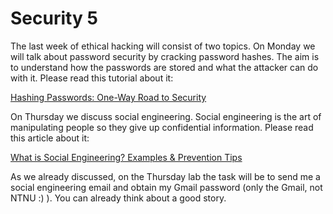 # Security 5


The last week of ethical hacking will consist of two topics. 
On Monday we will talk about password security by cracking password hashes. 
The aim is to understand how the passwords are stored and what the attacker can do with it. 
Please read this tutorial about it:

[Hashing Passwords: One-Way Road to Security](https://auth0.com/blog/hashing-passwords-one-way-road-to-security/)


On Thursday we discuss social engineering. 
Social engineering is the art of manipulating people so they give up confidential information. 
Please read this article about it: 

[What is Social Engineering? Examples & Prevention Tips](https://www.webroot.com/us/en/resources/tips-articles/what-is-social-engineering)

As we already discussed, on the Thursday lab the task will be to send me a social engineering email and obtain my Gmail password (only the Gmail, not NTNU :) ). 
You can already think about a good story.
